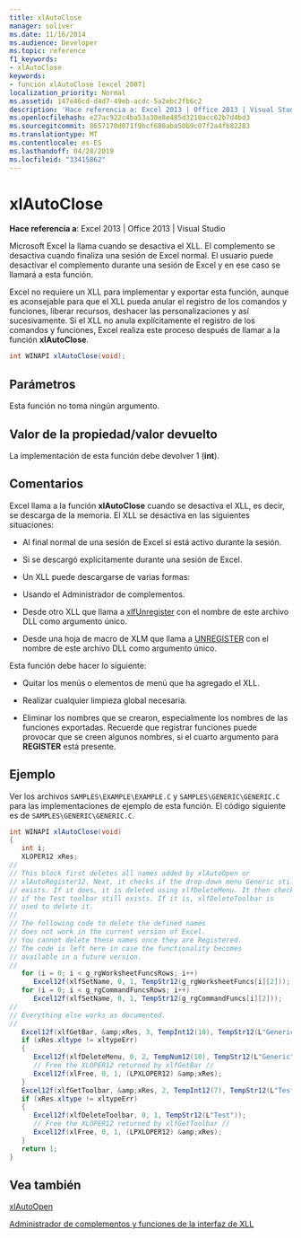 ```yaml
---
title: xlAutoClose
manager: soliver
ms.date: 11/16/2014
ms.audience: Developer
ms.topic: reference
f1_keywords:
- xlAutoClose
keywords:
- función xlAutoClose [excel 2007]
localization_priority: Normal
ms.assetid: 147e46cd-d4d7-49eb-acdc-5a2ebc2fb6c2
description: 'Hace referencia a: Excel 2013 | Office 2013 | Visual Studio'
ms.openlocfilehash: e27ac922c4ba53a30e8e485d3210acc62b7d4bd3
ms.sourcegitcommit: 8657170d071f9bcf680aba50b9c07f2a4fb82283
ms.translationtype: MT
ms.contentlocale: es-ES
ms.lasthandoff: 04/28/2019
ms.locfileid: "33415862"
---
```

# <a name="xlautoclose"></a>xlAutoClose

 **Hace referencia a**: Excel 2013 | Office 2013 | Visual Studio 
  
Microsoft Excel la llama cuando se desactiva el XLL. El complemento se desactiva cuando finaliza una sesión de Excel normal. El usuario puede desactivar el complemento durante una sesión de Excel y en ese caso se llamará a esta función.
  
Excel no requiere un XLL para implementar y exportar esta función, aunque es aconsejable para que el XLL pueda anular el registro de los comandos y funciones, liberar recursos, deshacer las personalizaciones y así sucesivamente. Si el XLL no anula explícitamente el registro de los comandos y funciones, Excel realiza este proceso después de llamar a la función **xlAutoClose**. 
  
```cs
int WINAPI xlAutoClose(void);
```

## <a name="parameters"></a>Parámetros

Esta función no toma ningún argumento.
  
## <a name="property-valuereturn-value"></a>Valor de la propiedad/valor devuelto

La implementación de esta función debe devolver 1 (**int**).
  
## <a name="remarks"></a>Comentarios

Excel llama a la función **xlAutoClose** cuando se desactiva el XLL, es decir, se descarga de la memoria. El XLL se desactiva en las siguientes situaciones: 
  
- Al final normal de una sesión de Excel si está activo durante la sesión.
    
- Si se descargó explícitamente durante una sesión de Excel.
    
- Un XLL puede descargarse de varias formas:
    
- Usando el Administrador de complementos.
    
- Desde otro XLL que llama a [xlfUnregister](xlfunregister-form-1.md) con el nombre de este archivo DLL como argumento único. 
    
- Desde una hoja de macro de XLM que llama a [UNREGISTER](xlfunregister-form-1.md) con el nombre de este archivo DLL como argumento único. 
    
Esta función debe hacer lo siguiente:
  
- Quitar los menús o elementos de menú que ha agregado el XLL.
    
- Realizar cualquier limpieza global necesaria.
    
- Eliminar los nombres que se crearon, especialmente los nombres de las funciones exportadas. Recuerde que registrar funciones puede provocar que se creen algunos nombres, si el cuarto argumento para **REGISTER** está presente. 
    
## <a name="example"></a>Ejemplo

Ver los archivos `SAMPLES\EXAMPLE\EXAMPLE.C` y `SAMPLES\GENERIC\GENERIC.C` para las implementaciones de ejemplo de esta función. El código siguiente es de `SAMPLES\GENERIC\GENERIC.C`.
  
```cs
int WINAPI xlAutoClose(void)
{
   int i;
   XLOPER12 xRes;
//
// This block first deletes all names added by xlAutoOpen or
// xlAutoRegister12. Next, it checks if the drop-down menu Generic still
// exists. If it does, it is deleted using xlfDeleteMenu. It then checks
// if the Test toolbar still exists. If it is, xlfDeleteToolbar is
// used to delete it.
//
// The following code to delete the defined names
// does not work in the current version of Excel. 
// You cannot delete these names once they are Registered.
// The code is left here in case the functionality becomes 
// available in a future version.
//
   for (i = 0; i < g_rgWorksheetFuncsRows; i++)
      Excel12f(xlfSetName, 0, 1, TempStr12(g_rgWorksheetFuncs[i][2]));
   for (i = 0; i < g_rgCommandFuncsRows; i++)
      Excel12f(xlfSetName, 0, 1, TempStr12(g_rgCommandFuncs[i][2]));
//
// Everything else works as documented.
//
   Excel12f(xlfGetBar, &amp;xRes, 3, TempInt12(10), TempStr12(L"Generic"), TempInt12(0));
   if (xRes.xltype != xltypeErr)
   {
      Excel12f(xlfDeleteMenu, 0, 2, TempNum12(10), TempStr12(L"Generic"));
      // Free the XLOPER12 returned by xlfGetBar //
      Excel12f(xlFree, 0, 1, (LPXLOPER12) &amp;xRes);
   }
   Excel12f(xlfGetToolbar, &amp;xRes, 2, TempInt12(7), TempStr12(L"Test"));
   if (xRes.xltype != xltypeErr)
   {
      Excel12f(xlfDeleteToolbar, 0, 1, TempStr12(L"Test"));
      // Free the XLOPER12 returned by xlfGetToolbar //
      Excel12f(xlFree, 0, 1, (LPXLOPER12) &amp;xRes);
   }
   return 1;
}
```

## <a name="see-also"></a>Vea también



[xlAutoOpen](xlautoopen.md)


[Administrador de complementos y funciones de la interfaz de XLL](add-in-manager-and-xll-interface-functions.md)

